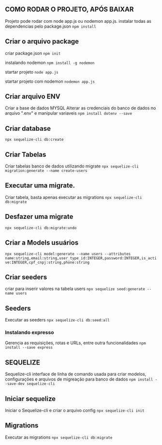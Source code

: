 


## COMO RODAR O PROJETO, APÓS BAIXAR
Projeto pode rodar com node app.js ou nodemon app.js.
instalar todas as dependencias pelo package.json
`npm install`

## Criar o arquivo package
criar package.json
`npm init`

instalando nodemon
`npm install -g nodemon`

startar projeto 
`node app.js`

startar projeto com nodemon
`nodemon app.js`

## Criar arquivo ENV
Criar a base de dados MYSQL
Alterar as credenciais do banco de dados no arquivo ".env" e manipular variaveis
`npm install dotenv --save`


## Criar database
`npx sequelize-cli db:create`

## Criar Tabelas
Criar tabelas banco de dados utilizando migrate
`npx sequelize-cli migration:generate --name create-users`



## Executar uma migrate.
Criar tabela, basta apenas executar as migrations
`npx sequelize-cli db:migrate`

## Desfazer uma migrate
`npx sequelize-cli db:migrate:undo`



## Criar a Models usuários
`npx sequelize-cli model:generate --name users --attributes name:string,email:string,user_type_id:INTEGER,password:INTEGER,is_active:INTEGER,cpf_cnpj:string,phone:string`



## Criar seeders
criar para inserir valores na tabela users
`npx sequelize seed:generate --name users`

## Seeders
Executar as seeders 
`npx sequelize-cli db:seed:all`



### Instalando expresso
Gerencia as requisições, rotas e URLs, entre outra funcionalidades
`npm install --save express`



## SEQUELIZE
Sequelize-cli interface de linha de comando usada para criar modelos,
configurações e arquivos de migreação para banco de dados
`npm install --save-dev sequelize-cli`

## Iniciar sequelize 
Iniciar o Sequelize-cli e criar o arquivo config
`npx sequelize-cli init`

## Migrations
Executar as migrations
`npx sequelize-cli db:migrate`
